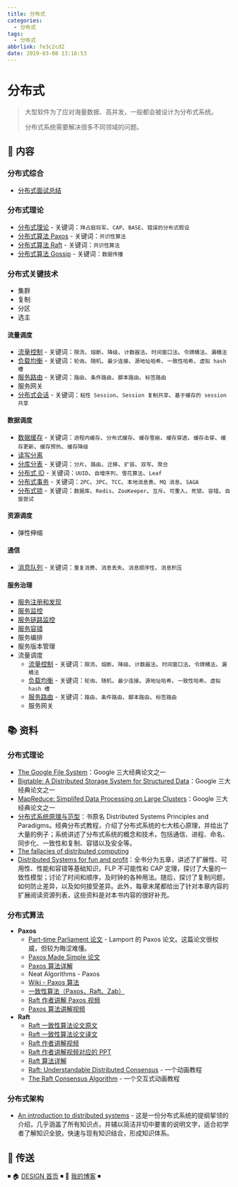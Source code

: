 ```yaml
---
title: 分布式
categories:
  - 分布式
tags:
  - 分布式
abbrlink: fe3c2cd2
date: 2019-03-08 13:16:53
---
```


# 分布式

> 大型软件为了应对海量数据、高并发，一般都会被设计为分布式系统。
>
> 分布式系统需要解决很多不同领域的问题。

## 📖 内容

### 分布式综合

- [分布式面试总结](01.分布式综合/01.分布式面试总结.md)

### 分布式理论

- [分布式理论](02.分布式理论/01.分布式理论.md) - 关键词：`拜占庭将军`、`CAP`、`BASE`、`错误的分布式假设`
- [分布式算法 Paxos](02.分布式理论/02.分布式算法Paxos.md) - 关键词：`共识性算法`
- [分布式算法 Raft](02.分布式理论/03.分布式算法Raft.md) - 关键词：`共识性算法`
- [分布式算法 Gossip](02.分布式理论/04.分布式算法Gossip.md) - 关键词：`数据传播`

### 分布式关键技术

- 集群
- 复制
- 分区
- 选主

#### 流量调度

- [流量控制](03.分布式关键技术/01.流量调度/01.流量控制.md) - 关键词：`限流`、`熔断`、`降级`、`计数器法`、`时间窗口法`、`令牌桶法`、`漏桶法`
- [负载均衡](03.分布式关键技术/01.流量调度/02.负载均衡.md) - 关键词：`轮询`、`随机`、`最少连接`、`源地址哈希`、`一致性哈希`、`虚拟 hash 槽`
- [服务路由](03.分布式关键技术/01.流量调度/03.服务路由.md) - 关键词：`路由`、`条件路由`、`脚本路由`、`标签路由`
- 服务网关
- [分布式会话](03.分布式关键技术/01.流量调度/10.分布式会话.md) - 关键词：`粘性 Session`、`Session 复制共享`、`基于缓存的 session 共享`

#### 数据调度

- [数据缓存](03.分布式关键技术/02.数据调度/01.数据缓存.md) - 关键词：`进程内缓存`、`分布式缓存`、`缓存雪崩`、`缓存穿透`、`缓存击穿`、`缓存更新`、`缓存预热`、`缓存降级`
- [读写分离](03.分布式关键技术/02.数据调度/02.读写分离.md)
- [分库分表](03.分布式关键技术/02.数据调度/03.分库分表.md) - 关键词：`分片`、`路由`、`迁移`、`扩容`、`双写`、`聚合`
- [分布式 ID](03.分布式关键技术/02.数据调度/04.分布式ID.md) - 关键词：`UUID`、`自增序列`、`雪花算法`、`Leaf`
- [分布式事务](03.分布式关键技术/02.数据调度/05.分布式事务.md) - 关键词：`2PC`、`3PC`、`TCC`、`本地消息表`、`MQ 消息`、`SAGA`
- [分布式锁](03.分布式关键技术/02.数据调度/06.分布式锁.md) - 关键词：`数据库`、`Redis`、`ZooKeeper`、`互斥`、`可重入`、`死锁`、`容错`、`自旋尝试`

#### 资源调度

- 弹性伸缩

#### 通信

- [消息队列](03.分布式关键技术/04.通信/01.消息队列.md) - 关键词：`重复消费`、`消息丢失`、`消息顺序性`、`消息积压`

#### 服务治理

- [服务注册和发现](03.分布式关键技术/05.服务治理/01.服务注册和发现.md)
- [服务监控](03.分布式关键技术/05.服务治理/02.服务监控.md)
- [服务链路监控](03.分布式关键技术/05.服务治理/03.服务链路监控.md)
- [服务容错](03.分布式关键技术/05.服务治理/04.服务容错.md)
- 服务编排
- 服务版本管理
- 流量调度
  - [流量控制](03.分布式关键技术/01.流量调度/01.流量控制.md) - 关键词：`限流`、`熔断`、`降级`、`计数器法`、`时间窗口法`、`令牌桶法`、`漏桶法`
  - [负载均衡](03.分布式关键技术/01.流量调度/02.负载均衡.md) - 关键词：`轮询`、`随机`、`最少连接`、`源地址哈希`、`一致性哈希`、`虚拟 hash 槽`
  - [服务路由](03.分布式关键技术/01.流量调度/03.服务路由.md) - 关键词：`路由`、`条件路由`、`脚本路由`、`标签路由`
  - 服务网关

## 📚 资料

### 分布式理论

- [The Google File System](https://static.googleusercontent.com/media/research.google.com/en//archive/gfs-sosp2003.pdf)：Google 三大经典论文之一
- [Bigtable: A Distributed Storage System for Structured Data](https://static.googleusercontent.com/media/research.google.com/en//archive/bigtable-osdi06.pdf)：Google 三大经典论文之一
- [MapReduce: Simplifed Data Processing on Large Clusters](https://static.googleusercontent.com/media/research.google.com/en//archive/mapreduce-osdi04.pdf)：Google 三大经典论文之一
- [分布式系统原理与范型](https://book.douban.com/subject/11691266/)：书原名 Distributed Systems Principles and Paradigms。经典分布式教程，介绍了分布式系统的七大核心原理，并给出了大量的例子；系统讲述了分布式系统的概念和技术，包括通信、进程、命名、同步化、一致性和复制、容错以及安全等。
- [The fallacies of distributed computing](https://en.wikipedia.org/wiki/Fallacies_of_distributed_computing)
- [Distributed Systems for fun and profit](http://book.mixu.net/distsys/single-page.html)：全书分为五章，讲述了扩展性、可用性、性能和容错等基础知识，FLP 不可能性和 CAP 定理，探讨了大量的一致性模型；讨论了时间和顺序，及时钟的各种用法。随后，探讨了复制问题，如何防止差异，以及如何接受差异。此外，每章末尾都给出了针对本章内容的扩展阅读资源列表，这些资料是对本书内容的很好补充。

### 分布式算法

- **Paxos**
  - [Part-time Parliament 论文](https://research.microsoft.com/en-us/um/people/lamport/pubs/lamport-paxos.pdf) - Lamport 的 Paxos 论文。这篇论文很权威，但较为晦涩难懂。
  - [Paxos Made Simple 论文](https://lamport.azurewebsites.net/pubs/paxos-simple.pdf)
  - [Paxos 算法详解](https://zhuanlan.zhihu.com/p/31780743)
  - Neat Algorithms - Paxos
  - [Wiki - Paxos 算法](https://zh.wikipedia.org/w/index.php?title=Paxos%E7%AE%97%E6%B3%95)
  - [一致性算法（Paxos、Raft、Zab）](https://www.bilibili.com/video/BV1TW411M7Fx?from=search&seid=11524608198747599965)
  - [Raft 作者讲解 Paxos 视频](https://www.bilibili.com/video/av36556594)
  - [Paxos 算法讲解视频](https://www.youtube.com/watch?v=d7nAGI_NZPk)
- **Raft**
  - [Raft 一致性算法论文原文](https://ramcloud.atlassian.net/wiki/download/attachments/6586375/raft.pdf)
  - [Raft 一致性算法论文译文](https://github.com/maemual/raft-zh_cn/blob/master/raft-zh_cn.md)
  - [Raft 作者讲解视频](https://www.youtube.com/watch?v=YbZ3zDzDnrw&feature=youtu.be)
  - [Raft 作者讲解视频对应的 PPT](http://www2.cs.uh.edu/~paris/6360/PowerPoint/Raft.ppt)
  - [Raft 算法详解](https://zhuanlan.zhihu.com/p/32052223)
  - [Raft: Understandable Distributed Consensus](http://thesecretlivesofdata.com/raft) - 一个动画教程
  - [The Raft Consensus Algorithm](https://raft.github.io/) - 一个交互式动画教程

### 分布式架构

- [An introduction to distributed systems](https://github.com/aphyr/distsys-class) - 这是一份分布式系统的提纲挈领的介绍，几乎涵盖了所有知识点，并辅以简洁并切中要害的说明文字，适合初学者了解知识全貌，快速与现有知识结合，形成知识体系。

## 🚪 传送

◾ 🏠 [DESIGN 首页](https://github.com/dunwu/design) ◾ 🎯 [我的博客](https://github.com/dunwu/blog) ◾
